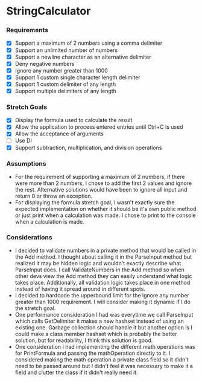 # StringCalculator

### Requirements

- [x] Support a maximum of 2 numbers using a comma delimiter
- [x] Support an unlimited number of numbers
- [x] Support a newline character as an alternative delimiter
- [x] Deny negative numbers
- [x] Ignore any number greater than 1000
- [x] Support 1 custom single character length delimiter
- [x] Support 1 custom delimiter of any length
- [x] Support multiple delimiters of any length

### Stretch Goals

- [x] Display the formula used to calculate the result
- [x] Allow the application to process entered entries until Ctrl+C is used
- [x] Allow the acceptance of arguments
- [ ] Use DI
- [x] Support subtraction, multiplication, and division operations

### Assumptions

- For the requirement of supporting a maximum of 2 numbers, if there were more than 2 numbers, I chose to add the first 2 values and ignore the rest. Alternative solutions would have been to ignore all input and return 0 or throw an exception.
- For displaying the formula stretch goal, I wasn't exactly sure the expected implementation on whether it should be it's own public method or just print when a calculation was made. I chose to print to the console when a calculation is made.

### Considerations

- I decided to validate numbers in a private method that would be called in the Add method. I thought about calling it in the ParseInput method but realized it may be hidden logic and wouldn't exactly describe what ParseInput does. I call ValidateNumbers in the Add method so when other devs view the Add method they can easily understand what logic takes place. Additionally, all validation logic takes place in one method instead of having it spread around in different spots.
- I decided to hardcode the upperbound limit for the ignore any number greater than 1000 requirement. I will consider making it dynamic if I do the stretch goal.
- One performance consideration I had was everytime we call ParseInput which calls GetDelimiter it makes a new hashset instead of using an existing one. Garbage collection should handle it but another option is I could make a class member hashset which is probably the better solution, but for readability, I think this solution is good.
- One consideration I had implementing the different math operations was for PrintFormula and passing the mathOperation directly to it. I considered making the math operation a private class field so it didn't need to be passed around but I didn't feel it was necessary to make it a field and clutter the class if it didn't really need it.
